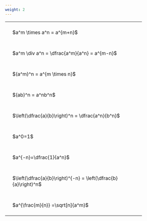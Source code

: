 ```yaml
---
weight: 2
---
```


<style type="text/css">
#T_aaf9b th.col_heading {
  text-align: left;
  font-size: 1em;
}
#T_aaf9b td {
  text-align: left;
  font-size: 1em;
  padding: 1.5em;
}
#T_aaf9b_row0_col0, #T_aaf9b_row1_col0, #T_aaf9b_row2_col0, #T_aaf9b_row3_col0, #T_aaf9b_row4_col0, #T_aaf9b_row5_col0, #T_aaf9b_row6_col0, #T_aaf9b_row7_col0, #T_aaf9b_row8_col0 {
  width: 400px;
  white-space: pre-wrap;
}
</style>
<table id="T_aaf9b">
  <thead>
  </thead>
  <tbody>
    <tr>
      <td id="T_aaf9b_row0_col0" class="data row0 col0" >$a^m \times a^n = a^{m+n}$</td>
    </tr>
    <tr>
      <td id="T_aaf9b_row1_col0" class="data row1 col0" >$a^m \div a^n = \dfrac{a^m}{a^n} = a^{m-n}$</td>
    </tr>
    <tr>
      <td id="T_aaf9b_row2_col0" class="data row2 col0" >$(a^m)^n = a^{m \times n}$</td>
    </tr>
    <tr>
      <td id="T_aaf9b_row3_col0" class="data row3 col0" >$(ab)^n = a^nb^n$</td>
    </tr>
    <tr>
      <td id="T_aaf9b_row4_col0" class="data row4 col0" >$\left(\dfrac{a}{b}\right)^n = \dfrac{a^n}{b^n}$</td>
    </tr>
    <tr>
      <td id="T_aaf9b_row5_col0" class="data row5 col0" >$a^0=1$</td>
    </tr>
    <tr>
      <td id="T_aaf9b_row6_col0" class="data row6 col0" >$a^{-n}=\dfrac{1}{a^n}$</td>
    </tr>
    <tr>
      <td id="T_aaf9b_row7_col0" class="data row7 col0" >$\left(\dfrac{a}{b}\right)^{-n} = \left(\dfrac{b}{a}\right)^n$</td>
    </tr>
    <tr>
      <td id="T_aaf9b_row8_col0" class="data row8 col0" >$a^{\frac{m}{n}} =\sqrt[n]{a^m}$</td>
    </tr>
  </tbody>
</table>
